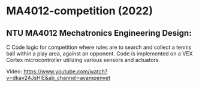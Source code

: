 # MA4012-competition (2022)

## NTU MA4012 Mechatronics Engineering Design:

C Code logic for competition where rules are to search and collect a tennis ball within a play area, against an opponent.
Code is implemented on a VEX Cortex microcontroller utilizing various sensors and actuators.

Video: https://www.youtube.com/watch?v=dkav24JsHlE&ab_channel=ayampenyet

